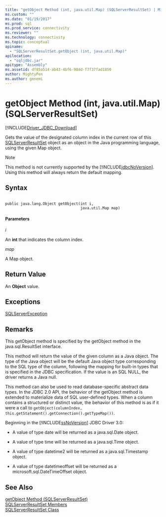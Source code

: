 ```yaml
---
title: "getObject Method (int, java.util.Map) (SQLServerResultSet) | Microsoft Docs"
ms.custom: ""
ms.date: "01/19/2017"
ms.prod: sql
ms.prod_service: connectivity
ms.reviewer: ""
ms.technology: connectivity
ms.topic: conceptual
apiname: 
  - "SQLServerResultSet.getObject (int, java.util.Map)"
apilocation: 
  - "sqljdbc.jar"
apitype: "Assembly"
ms.assetid: df85a514-ab43-4bf6-98dd-f7f37fad1850
author: MightyPen
ms.author: genemi
---
```

# getObject Method (int, java.util.Map) (SQLServerResultSet)
[!INCLUDE[Driver_JDBC_Download](../../../includes/driver_jdbc_download.md)]

  Gets the value of the designated column index in the current row of this [SQLServerResultSet](../../../connect/jdbc/reference/sqlserverresultset-class.md) object as an object in the Java programming language, using the given Map object.  
  
> [!NOTE]  
>  This method is not currently supported by the [!INCLUDE[jdbcNoVersion](../../../includes/jdbcnoversion_md.md)]. Using this method will always return the default mapping.  
  
## Syntax  
  
```  
  
public java.lang.Object getObject(int i,  
                                  java.util.Map map)  
```  
  
#### Parameters  
 *i*  
  
 An **int** that indicates the column index.  
  
 *map*  
  
 A Map object.  
  
## Return Value  
 An **Object** value.  
  
## Exceptions  
 [SQLServerException](../../../connect/jdbc/reference/sqlserverexception-class.md)  
  
## Remarks  
 This getObject method is specified by the getObject method in the java.sql.ResultSet interface.  
  
 This method will return the value of the given column as a Java object. The type of the Java object will be the default Java object type corresponding to the SQL type of the column, following the mapping for built-in types that is specified in the JDBC specification. If the value is an SQL NULL, the driver returns a Java null.  
  
 This method can also be used to read database-specific abstract data types. In the JDBC 2.0 API, the behavior of the getObject method is extended to materialize data of SQL user-defined types. When a column contains a structured or distinct value, the behavior of this method is as if it were a call to `getObject(columnIndex, this.getStatement().getConnection().getTypeMap())`.  
  
 Beginning in the [!INCLUDE[ssNoVersion](../../../includes/ssnoversion-md.md)] JDBC Driver 3.0:  
  
-   A value of type date will be returned as a java.sql.Date object.  
  
-   A value of type time will be returned as a java.sql.Time object.  
  
-   A value of type datetime2 will be returned as a java.sql.Timestamp object.  
  
-   A value of type datetimeoffset will be returned as a microsoft.sql.DateTimeOffset object.  
  
## See Also  
 [getObject Method &#40;SQLServerResultSet&#41;](../../../connect/jdbc/reference/getobject-method-sqlserverresultset.md)   
 [SQLServerResultSet Members](../../../connect/jdbc/reference/sqlserverresultset-members.md)   
 [SQLServerResultSet Class](../../../connect/jdbc/reference/sqlserverresultset-class.md)  
  
  
